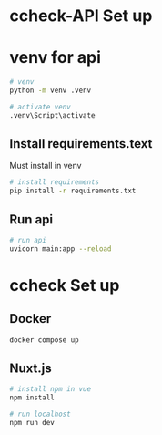 
# ccheck-API Set up

# venv for api

```bash
# venv
python -m venv .venv

# activate venv
.venv\Script\activate
```

## Install requirements.text

Must install in venv
```bash
# install requirements
pip install -r requirements.txt
```
## Run api

```bash
# run api
uvicorn main:app --reload
```
# ccheck Set up

## Docker

```bash
docker compose up
```

## Nuxt.js

```bash
# install npm in vue
npm install
```

```bash
# run localhost
npm run dev
```
